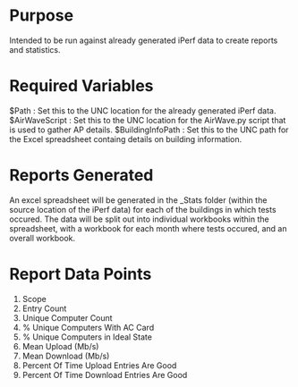 # Purpose
Intended to be run against already generated iPerf data to create reports and statistics.

# Required Variables
$Path : Set this to the UNC location for the already generated iPerf data.
$AirWaveScript : Set this to the UNC location for the AirWave.py script that is used to gather AP details.
$BuildingInfoPath : Set this to the UNC path for the Excel spreadsheet containg details on building information.

# Reports Generated
An excel spreadsheet will be generated in the _Stats folder (within the source location of the iPerf data) for each of the buildings in which tests occured. The data will be split out into individual workbooks within the spreadsheet, with a workbook for each month where tests occured, and an overall workbook.

# Report Data Points
1. Scope
2. Entry Count
3. Unique Computer Count
4. % Unique Computers With AC Card
5. % Unique Computers in Ideal State
6. Mean Upload (Mb/s)
7. Mean Download (Mb/s)
8. Percent Of Time Upload Entries Are Good
9. Percent Of Time Download Entries Are Good

